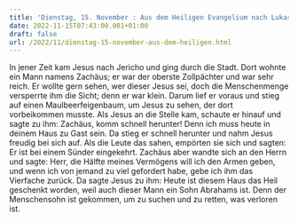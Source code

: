 ```yaml
---
title: 'Dienstag, 15. November : Aus dem Heiligen Evangelium nach Lukas - Lk 19,1-10.'
date: 2022-11-15T07:43:00.001+01:00
draft: false
url: /2022/11/dienstag-15-november-aus-dem-heiligen.html
---
```


In jener Zeit kam Jesus nach Jericho und ging durch die Stadt. Dort wohnte ein Mann namens Zachäus; er war der oberste Zollpächter und war sehr reich. Er wollte gern sehen, wer dieser Jesus sei, doch die Menschenmenge versperrte ihm die Sicht; denn er war klein. Darum lief er voraus und stieg auf einen Maulbeerfeigenbaum, um Jesus zu sehen, der dort vorbeikommen musste. Als Jesus an die Stelle kam, schaute er hinauf und sagte zu ihm: Zachäus, komm schnell herunter! Denn ich muss heute in deinem Haus zu Gast sein. Da stieg er schnell herunter und nahm Jesus freudig bei sich auf. Als die Leute das sahen, empörten sie sich und sagten: Er ist bei einem Sünder eingekehrt. Zachäus aber wandte sich an den Herrn und sagte: Herr, die Hälfte meines Vermögens will ich den Armen geben, und wenn ich von jemand zu viel gefordert habe, gebe ich ihm das Vierfache zurück. Da sagte Jesus zu ihm: Heute ist diesem Haus das Heil geschenkt worden, weil auch dieser Mann ein Sohn Abrahams ist. Denn der Menschensohn ist gekommen, um zu suchen und zu retten, was verloren ist.